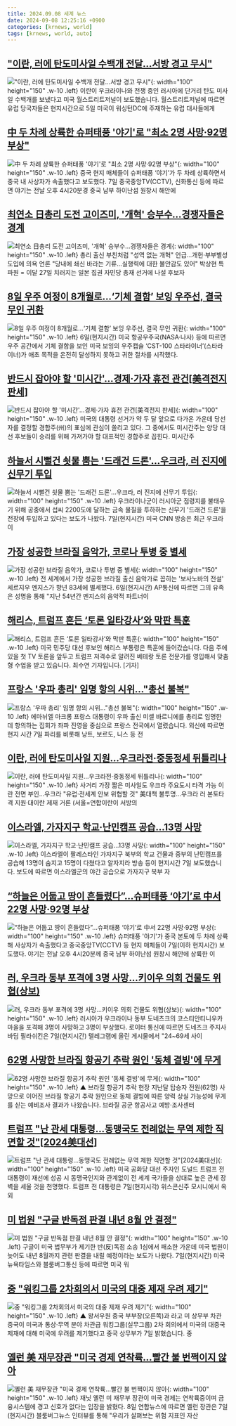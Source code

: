 ```yaml
---
title: 2024.09.08 세계 뉴스
date: 2024-09-08 12:25:16 +0900
categories: [krnews, world]
tags: [krnews, world, auto]
---
```

## ["이란, 러에 탄도미사일 수백개 전달…서방 경고 무시"](https://n.news.naver.com/mnews/article/422/0000680837)

!["이란, 러에 탄도미사일 수백개 전달…서방 경고 무시"](https://mimgnews.pstatic.net/image/origin/422/2024/09/07/680837.jpg?type=nf220_150){: width="100" height="150" .w-10 .left}
이란이 우크라이나와 전쟁 중인 러시아에 단거리 탄도 미사일 수백개를 보냈다고 미국 월스트리트저널이 보도했습니다. 월스트리트저널에 따르면 유럽 당국자들은 현지시간으로 5일 미국이 워싱턴DC에 주재하는 유럽 대사들에게

## [中 두 차례 상륙한 슈퍼태풍 '야기'로 "최소 2명 사망·92명 부상"](https://n.news.naver.com/mnews/article/018/0005830943)

![中 두 차례 상륙한 슈퍼태풍 '야기'로 "최소 2명 사망·92명 부상"](https://mimgnews.pstatic.net/image/origin/018/2024/09/07/5830943.jpg?type=nf220_150){: width="100" height="150" .w-10 .left}
중국 현지 매체들이 슈퍼태풍 ‘야기’가 두 차례 상륙하면서 중국 내 사상자가 속출했다고 보도했다. 7일 중국중앙TV(CCTV), 신화통신 등에 따르면 야기는 전날 오후 4시20분경 중국 남부 하이난섬 원창시 해안에

## [최연소 日총리 도전 고이즈미, '개혁' 승부수…경쟁자들은 경계](https://n.news.naver.com/mnews/article/001/0014918224)

![최연소 日총리 도전 고이즈미, '개혁' 승부수…경쟁자들은 경계](https://mimgnews.pstatic.net/image/origin/001/2024/09/07/14918224.jpg?type=nf220_150){: width="100" height="150" .w-10 .left}
총리 출신 부친처럼 "성역 없는 개혁" 언급…개헌·부부별성 도입에 의욕 언론 "당내에 쇄신 바라는 기류…실행력에 대한 불안감도 있어" 박상현 특파원 = 이달 27일 치러지는 일본 집권 자민당 총재 선거에 나설 후보자

## [8일 우주 여정이 8개월로…‘기체 결함’ 보잉 우주선, 결국 무인 귀환](https://n.news.naver.com/mnews/article/243/0000064456)

![8일 우주 여정이 8개월로…‘기체 결함’ 보잉 우주선, 결국 무인 귀환](https://mimgnews.pstatic.net/image/origin/243/2024/09/07/64456.jpg?type=nf220_150){: width="100" height="150" .w-10 .left}
6일(현지시간) 미국 항공우주국(NASA·나사) 등에 따르면 우주 공간에서 기체 결함을 보인 미국 보잉의 우주캡슐 ‘CST-100 스타라이너’(스타라이너)가 애초 목적을 온전히 달성하지 못하고 귀한 절차를 시작했다.

## [반드시 잡아야 할 '미시간'…경제·가자 휴전 관건[美격전지 판세]](https://n.news.naver.com/mnews/article/421/0007776624)

![반드시 잡아야 할 '미시간'…경제·가자 휴전 관건[美격전지 판세]](https://mimgnews.pstatic.net/image/origin/421/2024/09/07/7776624.jpg?type=nf220_150){: width="100" height="150" .w-10 .left}
미국의 대통령 선거가 약 두 달 앞으로 다가온 가운데 당선자를 결정할 경합주(州)의 표심에 관심이 쏠리고 있다. 그 중에서도 미시간주는 양당 대선 후보들이 승리를 위해 가져가야 할 대표적인 경합주로 꼽힌다. 미시간주

## [하늘서 시뻘건 쇳물 뿜는 '드래건 드론'…우크라, 러 진지에 신무기 투입](https://n.news.naver.com/mnews/article/277/0005469494)

![하늘서 시뻘건 쇳물 뿜는 '드래건 드론'…우크라, 러 진지에 신무기 투입](https://mimgnews.pstatic.net/image/origin/277/2024/09/07/5469494.jpg?type=nf220_150){: width="100" height="150" .w-10 .left}
우크라이나군이 러시아군 점령지를 불태우기 위해 공중에서 섭씨 2200도에 달하는 금속 물질을 투하하는 신무기 '드래건 드론'을 전장에 투입하고 있다는 보도가 나왔다. 7일(현지시간) 미국 CNN 방송은 최근 우크라이

## [가장 성공한 브라질 음악가, 코로나 투병 중 별세](https://n.news.naver.com/mnews/article/119/0002870361)

![가장 성공한 브라질 음악가, 코로나 투병 중 별세](https://mimgnews.pstatic.net/image/origin/119/2024/09/07/2870361.jpg?type=nf220_150){: width="100" height="150" .w-10 .left}
전 세계에서 가장 성공한 브라질 출신 음악가로 꼽히는 '보사노바의 전설' 세르지우 멘지스가 향년 83세에 별세했다. 6일(현지시간) AP통신에 따르면 그의 유족은 성명을 통해 "지난 54년간 멘지스의 음악적 파트너이

## [해리스, 트럼프 흔든 ‘토론 일타강사’와 막판 특훈](https://n.news.naver.com/mnews/article/449/0000284936)

![해리스, 트럼프 흔든 ‘토론 일타강사’와 막판 특훈](https://mimgnews.pstatic.net/image/origin/449/2024/09/07/284936.jpg?type=nf220_150){: width="100" height="150" .w-10 .left}
미국 민주당 대선 후보인 해리스 부통령은 특훈에 들어갔습니다. 다음 주에 있을 첫 TV 토론을 앞두고 트럼프 저격수로 알려진 베테랑 토론 전문가를 영입해서 맞춤형 수업을 받고 있습니다. 최수연 기자입니다. [기자]

## [프랑스 '우파 총리' 임명 항의 시위..."총선 불복"](https://n.news.naver.com/mnews/article/052/0002084587)

![프랑스 '우파 총리' 임명 항의 시위..."총선 불복"](https://mimgnews.pstatic.net/image/origin/052/2024/09/07/2084587.jpg?type=nf220_150){: width="100" height="150" .w-10 .left}
에마뉘엘 마크롱 프랑스 대통령이 우파 출신 미셸 바르니에를 총리로 임명한 데 항의하는 집회가 좌파 진영을 중심으로 프랑스 전국에서 열렸습니다. 외신에 따르면 현지 시간 7일 파리를 비롯해 낭트, 보르도, 니스 등 전

## [이란, 러에 탄도미사일 지원…우크라전·중동정세 뒤틀리나](https://n.news.naver.com/mnews/article/001/0014918788)

![이란, 러에 탄도미사일 지원…우크라전·중동정세 뒤틀리나](https://mimgnews.pstatic.net/image/origin/001/2024/09/08/14918788.jpg?type=nf220_150){: width="100" height="150" .w-10 .left}
사거리 가장 짧은 미사일도 우크라 주요도시 타격 가능 이란 전면 부인…우크라 "유럽·전세계 안보 위협할 것" 美대책 불투명…우크라 러 본토타격 지원·대이란 제재 거론 (서울=연합이란이 서방의

## [이스라엘, 가자지구 학교·난민캠프 공습…13명 사망](https://n.news.naver.com/mnews/article/056/0011796413)

![이스라엘, 가자지구 학교·난민캠프 공습…13명 사망](https://mimgnews.pstatic.net/image/origin/056/2024/09/07/11796413.jpg?type=nf220_150){: width="100" height="150" .w-10 .left}
이스라엘이 팔레스타인 가자지구 북부의 학교 건물과 중부의 난민캠프를 공습해 13명이 숨지고 15명이 다쳤다고 알자지라 방송 등이 현지시간 7일 보도했습니다. 보도에 따르면 이스라엘군의 야간 공습으로 가자지구 북부 자

## [“하늘은 어둡고 땅이 흔들렸다”…슈퍼태풍 ‘야기’로 中서 22명 사망·92명 부상](https://n.news.naver.com/mnews/article/016/0002359901)

![“하늘은 어둡고 땅이 흔들렸다”…슈퍼태풍 ‘야기’로 中서 22명 사망·92명 부상](https://mimgnews.pstatic.net/image/origin/016/2024/09/07/2359901.jpg?type=nf220_150){: width="100" height="150" .w-10 .left}
슈퍼태풍 '야기'가 중국 본토에 두 차례 상륙해 사상자가 속출했다고 중국중앙TV(CCTV) 등 현지 매체들이 7일(이하 현지시간) 보도했다. 야기는 전날 오후 4시20분께 중국 남부 하이난섬 원창시 해안에 상륙한 이

## [러, 우크라 동부 포격에 3명 사망…키이우 의회 건물도 위협(상보)](https://n.news.naver.com/mnews/article/421/0007777135)

![러, 우크라 동부 포격에 3명 사망…키이우 의회 건물도 위협(상보)](https://mimgnews.pstatic.net/image/origin/421/2024/09/07/7777135.jpg?type=nf220_150){: width="100" height="150" .w-10 .left}
러시아가 우크라이나 동부 도네츠크의 코스티안티니우카 마을을 포격해 3명이 사망하고 3명이 부상했다. 로이터 통신에 따르면 도네츠크 주지사 바딤 필라쉬킨은 7일(현지시간) 텔레그램에 올린 게시물에서 "24~69세 사이

## [62명 사망한 브라질 항공기 추락 원인 '동체 결빙'에 무게](https://n.news.naver.com/mnews/article/055/0001188328)

![62명 사망한 브라질 항공기 추락 원인 '동체 결빙'에 무게](https://mimgnews.pstatic.net/image/origin/055/2024/09/08/1188328.jpg?type=nf220_150){: width="100" height="150" .w-10 .left}
▲ 브라질 항공기 추락 현장 지난달 탑승자 전원(62명) 사망으로 이어진 브라질 항공기 추락 원인으로 동체 결빙에 따른 양력 상실 가능성에 무게를 싣는 예비조사 결과가 나왔습니다. 브라질 공군 항공사고 예방·조사센터

## [트럼프 "난 관세 대통령…동맹국도 전례없는 무역 제한 직면할 것"[2024美대선]](https://n.news.naver.com/mnews/article/003/0012774570)

![트럼프 "난 관세 대통령…동맹국도 전례없는 무역 제한 직면할 것"[2024美대선]](https://mimgnews.pstatic.net/image/origin/003/2024/09/08/12774570.jpg?type=nf220_150){: width="100" height="150" .w-10 .left}
미국 공화당 대선 주자인 도널드 트럼프 전 대통령이 재선에 성공 시 동맹국인지와 관계없이 전 세계 국가들을 상대로 높은 관세 장벽을 세울 것을 천명했다. 트럼프 전 대통령은 7일(현지시각) 위스콘신주 모시니에서 옥외

## [미 법원 "구글 반독점 판결 내년 8월 안 결정"](https://n.news.naver.com/mnews/article/469/0000822088)

![미 법원 "구글 반독점 판결 내년 8월 안 결정"](https://mimgnews.pstatic.net/image/origin/469/2024/09/08/822088.jpg?type=nf220_150){: width="100" height="150" .w-10 .left}
구글이 미국 법무부가 제기한 반(反)독점 소송 1심에서 패소한 가운데 미국 법원이 늦어도 내년 8월까지 관련 판결을 내릴 예정이라는 보도가 나왔다. 7일(현지시간) 미국 뉴욕타임스와 블룸버그통신 등에 따르면 미국 워

## [중 "워킹그룹 2차회의서 미국의 대중 제재 우려 제기"](https://n.news.naver.com/mnews/article/055/0001188324)

![중 "워킹그룹 2차회의서 미국의 대중 제재 우려 제기"](https://mimgnews.pstatic.net/image/origin/055/2024/09/07/1188324.jpg?type=nf220_150){: width="100" height="150" .w-10 .left}
▲ 왕서우원 중국 부부장(오른쪽)과 라고 미 상무부 차관 중국이 미국과 통상·무역 분야 차관급 워킹그룹(실무그룹) 2차 회의에서 미국의 대중국 제재에 대해 미국에 우려를 제기했다고 중국 상무부가 7일 밝혔습니다. 중

## [옐런 美 재무장관 "미국 경제 연착륙…빨간 불 번쩍이지 않아](https://n.news.naver.com/mnews/article/119/0002870433)

![옐런 美 재무장관 "미국 경제 연착륙…빨간 불 번쩍이지 않아](https://mimgnews.pstatic.net/image/origin/119/2024/09/08/2870433.jpg?type=nf220_150){: width="100" height="150" .w-10 .left}
재닛 옐런 미 재무부 장관이 미국 경제는 연착륙중이며 금융시스템에 경고 신호가 없다는 입장을 밝혔다. 8일 연합뉴스에 따르면 옐런 장관은 7일(현지시간) 블룸버그뉴스 인터뷰를 통해 "우리가 살펴보는 위험 지표인 자산

